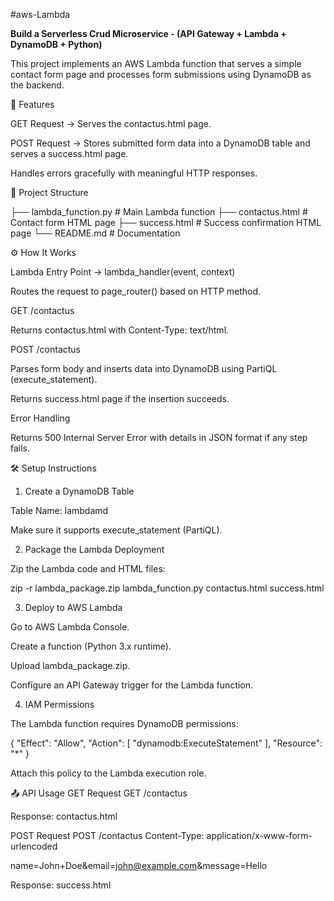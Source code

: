#aws-Lambda

****Build a Serverless Crud Microservice  - (API Gateway + Lambda + DynamoDB + Python)****


This project implements an AWS Lambda function that serves a simple contact form page and processes form submissions using DynamoDB as the backend.

📌 Features

GET Request → Serves the contactus.html page.

POST Request → Stores submitted form data into a DynamoDB table and serves a success.html page.

Handles errors gracefully with meaningful HTTP responses.



📂 Project Structure


├── lambda_function.py   # Main Lambda function 
├── contactus.html       # Contact form HTML page
├── success.html         # Success confirmation HTML page
└── README.md            # Documentation



  ⚙️ How It Works


Lambda Entry Point → lambda_handler(event, context)

Routes the request to page_router() based on HTTP method.

GET /contactus

Returns contactus.html with Content-Type: text/html.

POST /contactus

Parses form body and inserts data into DynamoDB using PartiQL (execute_statement).

Returns success.html page if the insertion succeeds.

Error Handling

Returns 500 Internal Server Error with details in JSON format if any step fails.



🛠️ Setup Instructions


1. Create a DynamoDB Table

Table Name: lambdamd

Make sure it supports execute_statement (PartiQL).

2. Package the Lambda Deployment

Zip the Lambda code and HTML files:

zip -r lambda_package.zip lambda_function.py contactus.html success.html

3. Deploy to AWS Lambda

Go to AWS Lambda Console.

Create a function (Python 3.x runtime).

Upload lambda_package.zip.

Configure an API Gateway trigger for the Lambda function.

4. IAM Permissions

The Lambda function requires DynamoDB permissions:

{
  "Effect": "Allow",
  "Action": [
    "dynamodb:ExecuteStatement"
  ],
  "Resource": "*"
}


Attach this policy to the Lambda execution role.

📤 API Usage
GET Request
GET /contactus


Response: contactus.html

POST Request
POST /contactus
Content-Type: application/x-www-form-urlencoded

name=John+Doe&email=john@example.com&message=Hello


Response: success.html
